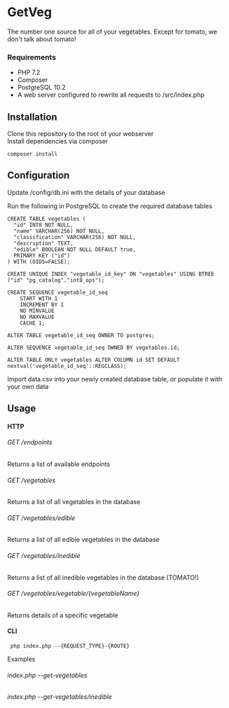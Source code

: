 # GetVeg
The number one source for all of your vegetables.  Except for tomato, we don't talk about tomato!

### Requirements

* PHP 7.2
* Composer
* PostgreSQL 10.2
* A web server configured to rewrite all requests to /src/index.php

## Installation

Clone this repository to the root of your webserver  
Install dependencies via composer

```console
composer install
```

## Configuration

Update /config/db.ini with the details of your database

Run the following in PostgreSQL to create the required database tables

```postgresql
CREATE TABLE vegetables (
  "id" INT8 NOT NULL,
  "name" VARCHAR(256) NOT NULL,
  "classification" VARCHAR(256) NOT NULL,
  "description" TEXT,
  "edible" BOOLEAN NOT NULL DEFAULT true,
  PRIMARY KEY ("id")
) WITH (OIDS=FALSE);

CREATE UNIQUE INDEX "vegetable_id_key" ON "vegetables" USING BTREE ("id" "pg_catalog"."int8_ops");

CREATE SEQUENCE vegetable_id_seq
    START WITH 1
    INCREMENT BY 1
    NO MINVALUE 
    NO MAXVALUE 
    CACHE 1;

ALTER TABLE vegetable_id_seq OWNER TO postgres;

ALTER SEQUENCE vegetable_id_seq OWNED BY vegetables.id;

ALTER TABLE ONLY vegetables ALTER COLUMN id SET DEFAULT nextval('vegetable_id_seq'::REGCLASS);
```

Import data.csv into your newly created database table, or populate it with your own data

## Usage
#### HTTP

###### GET /endpoints  
Returns a list of available endpoints

###### GET /vegetables
Returns a list of all vegetables in the database
  
###### GET /vegetables/edible
Returns a list of all edible vegetables in the database

###### GET /vegetables/inedible
Returns a list of all inedible vegetables in the database (TOMATO!)

###### GET /vegetables/vegetable/{vegetableName}
Returns details of a specific vegetable

#### CLI

```console
 php index.php --{REQUEST_TYPE}-{ROUTE}
```

Examples

###### index.php --get-vegetables
###### index.php --get-vegetables/inedible